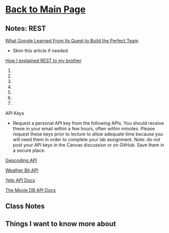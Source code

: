 # [Back to Main Page](https://reecerenninger.github.io/reading-notes/)

## Notes: REST

[What Google Learned From Its Quest to Build the Perfect Team](https://www.google.com/amp/mobile.nytimes.com/2016/02/28/magazine/what-google-learned-from-its-quest-to-build-the-perfect-team.amp.html)

- Skim this article if needed

[How I explained REST to my brother](https://gist.github.com/brookr/5977550)

1.
2.
3.
4.
5.
6.
7.

API Keys

- Request a personal API key from the following APIs. You should receive these in your email within a few hours, often within minutes. Please request these keys prior to lecture to allow adequate time because you will need them in order to complete your lab assignment. Note: do not post your API keys in the Canvas discussion or on GitHub. Save them in a secure place.

[Geocoding API](https://locationiq.com/)

[Weather Bit API](https://www.weatherbit.io/)

[Yelp API Docs](https://www.yelp.com/developers/documentation/v3/business_search)

[The Movie DB API Docs](https://developers.themoviedb.org/3/getting-started/introduction)

## Class Notes

## Things I want to know more about
